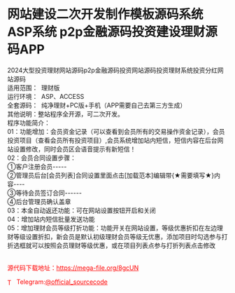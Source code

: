# 网站建设二次开发制作模板源码系统ASP系统 p2p金融源码投资建设理财源码APP

2024大型投资理财网站源码p2p金融源码投资网站源码投资理财系统投资分红网站源码<br>适用范围：  理财版<br>运行环境：  ASP、ACCESS<br>全套源码：  纯净理财+PC版+手机（APP需要自己去第三方生成）<br>其他说明：整站程序全开源，可二次开发。<br>程序功能简介：<br>01：功能增加：会员资金记录（可以查看到会员所有的交易操作资金记录），会员投资项目（查看会员所有投资项目）,会员系统增加站内短信，短信内容在后台网站设置修改，同时会员区会语音提示有新短信！<br>02：会员合同设置步骤：<br>①客户注册会员-----<br>②管理员后台[会员列表]合同设置里面点击[加载范本]编辑带{★需要填写★}内容----<br>③等待会员签订合同------<br>④后台管理员确认盖章<br>03：本金自动返还功能：可在网站设置按钮开启和关闭<br>04：增加站内短信批量发送功能<br>05：增加理财会员等级打折功能：功能开关在网站设置，等级优惠折扣在左边理财等级设置折扣，新会员是默认初级理财会员等级无优惠，添加项目时勾选参与打折选框就可以按照会员理财等级优惠，或在项目列表点参与打折列表点击修改<br> <br>


<p style="color: red;">源代码下载地址：<a href="https://mega-file.org/8gcUN" style="color: red;">https://mega-file.org/8gcUN</a></p><p style="color: red;"><img src="https://cdn-icons-png.flaticon.com/512/2111/2111646.png" alt="Telegram Icon" style="width: 16px; vertical-align: middle; margin-right: 5px;">Telegram:<a href="https://t.me/official_sourcecode" style="color: red;">@official_sourcecode</a></p>